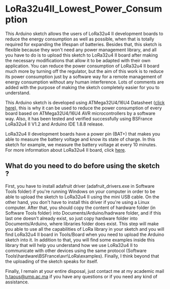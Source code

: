 # LoRa32u4II_Lowest_Power_Consumption
This Arduino sketch allows the users of LoRa32u4 II development boards to reduce the energy consumption as well as possible, when that is totally required for expanding the lifespan of batteries. Besides that, this sketch is flexible because they won't need any power management library, and all you have to do is to upload this sketch to LoRa32u4 II board after making the necessary modifications that allow it to be adapted with their own application. You can reduce the power consumption of LoRa32u4 II board much more by turning off the regulator, but the aim of this work is to reduce its power consumption just by a software way for a remote management of energy consumption without any human interference. Lots of comments are added with the purpose of making the sketch completely easier for you to understand. 

This Arduino sketch is developed using ATMega32U4/16U4 Datasheet ([click here](http://ww1.microchip.com/downloads/en/devicedoc/atmel-7766-8-bit-avr-atmega16u4-32u4_datasheet.pdf)), this is why it can be used to reduce the power consumption of every board based on ATMega32U4/16U4 AVR microcontrollers by a software way. Also, it has been tested and verified successfully using BSFrance LoRa32u4 II V1.2 and Arduino IDE 1.8.8 release. 

LoRa32u4 II development boards have a power pin (BAT+) that makes you able to measure the battery voltage and know its state of charge. In this sketch for example, we measure the battery voltage at every 10 minutes. For more information about LoRa32u4 II board, click [here](http://www.diymalls.com/index.php?route=product/product&product_id=88).
## What do you need to do before using the sketch ?
First, you have to install adafruit driver (adafruit_drivers.exe in Software Tools folder) if you're running Windows on your computer in order to be able to upload the sketch to LoRa32u4 II using the mini USB cable. On the other hand, you don't have to install this driver if you're using a Linux computer. After that, you should copy the content of hardware folder (in Software Tools folder) into Documents/Arduino/hadrware folder, and if this last one doesn't already exist, so just copy hardware folder into Documents/Arduino, where libraries folder does exist. This step will make you able to use all the capabilities of LoRa library in your sketch and you will find LoRa32u4 II board in Tools/Board when you need to upload the Arduino sketch into it. In addition to that, you will find some examples inside this library that will help you understand how we use LoRa32u4 II to communicate with other devices using the same protocol (Software Tools\hardware\BSFrance\avr\LoRa\examples). Finally, I think beyond that the uploading of the sketch speaks for itself.  

Finally, I remain at your entire disposal, just contact me at my academic mail h.taous@ump.ac.ma if you have any questions or if you need any kind of assistance.
